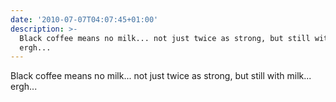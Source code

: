 ```yaml
---
date: '2010-07-07T04:07:45+01:00'
description: >-
  Black coffee means no milk... not just twice as strong, but still with milk...
  ergh...
---
```

Black coffee means no milk... not just twice as strong, but still with milk... ergh...
